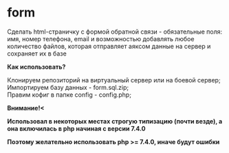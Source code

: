# form
 Сделать html-страничку с формой обратной связи - обязательные поля: имя, номер телефона, email и возможностью добавлять любое количество файлов, которая отправляет аяксом данные на сервер и сохраняет их в базе
 
<strong>Как использовать?</strong>

Клонируем репозиторий на виртуальный сервер или на боевой сервер;<br>
Импортируем базу данных - form.sql.zip;<br>
Правим кофиг в папке config - config.php;

<strong>Внимание!<strong><
<p>Использовал в некоторых местах строгую типизацию (почти везде), а она включилась в php начиная с версии 7.4.0</p>
<p>Поэтому желательно использовать php >= 7.4.0, иначе будут ошибки</p>
